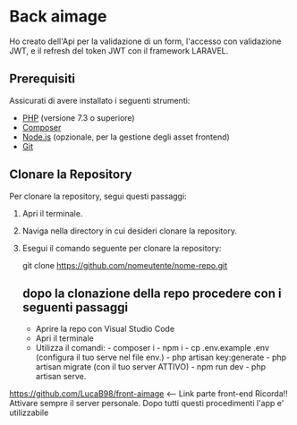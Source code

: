 # Back aimage

Ho creato dell'Api per la validazione di un form, l'accesso con validazione JWT, e il refresh del token JWT con il framework LARAVEL.

## Prerequisiti

Assicurati di avere installato i seguenti strumenti:

- [PHP](https://www.php.net/manual/it/install.php) (versione 7.3 o superiore)
- [Composer](https://getcomposer.org/doc/00-intro.md)
- [Node.js](https://nodejs.org/) (opzionale, per la gestione degli asset frontend)
- [Git](https://git-scm.com/book/en/v2/Getting-Started-Installing-Git)

## Clonare la Repository

Per clonare la repository, segui questi passaggi:

1. Apri il terminale.
2. Naviga nella directory in cui desideri clonare la repository.
3. Esegui il comando seguente per clonare la repository:

   
   git clone https://github.com/nomeutente/nome-repo.git

   ## dopo la clonazione della repo procedere con i seguenti passaggi

   - Aprire la repo con Visual Studio Code
   - Apri il terminale
   - Utilizza il comandi:
             - composer i
             - npm i
             - cp .env.example .env (configura il tuo serve nel file env.)
             - php artisan key:generate
             - php artisan migrate (con il tuo server ATTIVO)
             - npm run dev
             - php artisan serve.


https://github.com/LucaB98/front-aimage  <-- Link parte front-end
Ricorda!! Attivare sempre il server personale.
Dopo tutti questi procedimenti l'app e' utilizzabile
   
